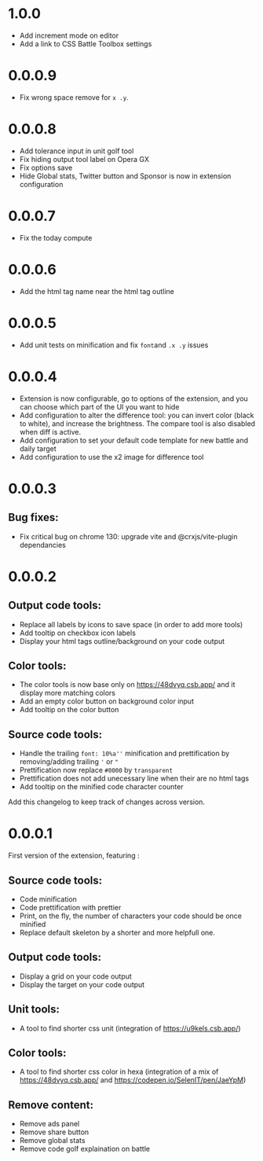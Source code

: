 # 1.0.0
- Add increment mode on editor
- Add a link to CSS Battle Toolbox settings

# 0.0.0.9

- Fix wrong space remove for `x .y`.

# 0.0.0.8

- Add tolerance input in unit golf tool
- Fix hiding output tool label on Opera GX
- Fix options save
- Hide Global stats, Twitter button and Sponsor is now in extension configuration

# 0.0.0.7

- Fix the today compute

# 0.0.0.6

- Add the html tag name near the html tag outline

# 0.0.0.5

- Add unit tests on minification and fix `font`and `.x .y` issues

# 0.0.0.4

- Extension is now configurable, go to options of the extension, and you can choose which part of the UI you want to hide
- Add configuration to alter the difference tool: you can invert color (black to white), and increase the brightness. The compare tool is also disabled when diff is active.
- Add configuration to set your default code template for new battle and daily target
- Add configuration to use the x2 image for difference tool

# 0.0.0.3

## Bug fixes:
- Fix critical bug on chrome 130: upgrade vite and @crxjs/vite-plugin dependancies

# 0.0.0.2

## Output code tools:
- Replace all labels by icons to save space (in order to add more tools)
- Add tooltip on checkbox icon labels
- Display your html tags outline/background on your code output

## Color tools:
- The color tools is now base only on https://48dvyq.csb.app/ and it display more matching colors
- Add an empty color button on background color input
- Add tooltip on the color button

## Source code tools:
- Handle the trailing `font: 10%a''` minification and prettification by removing/adding trailing `'` or `"`
- Prettification now replace `#0000` by `transparent`
- Prettification does not add unecessary line when their are no html tags
- Add tooltip on the minified code character counter

Add this changelog to keep track of changes across version.

# 0.0.0.1
First version of the extension, featuring :

## Source code tools:
- Code minification
- Code prettification with prettier
- Print, on the fly, the number of characters your code should be once minified
- Replace default skeleton by a shorter and more helpfull one.

## Output code tools:
- Display a grid on your code output
- Display the target on your code output

## Unit tools:
- A tool to find shorter css unit (integration of https://u9kels.csb.app/)

## Color tools:
- A tool to find shorter css color in hexa (integration of a mix of https://48dvyq.csb.app/ and https://codepen.io/SelenIT/pen/JaeYpM)

## Remove content:
- Remove ads panel
- Remove share button
- Remove global stats
- Remove code golf explaination on battle
